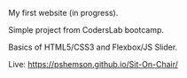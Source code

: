 My first website (in progress).

Simple project from CodersLab bootcamp. 

Basics of HTML5/CSS3 and Flexbox/JS Slider.

Live:
https://pshemson.github.io/Sit-On-Chair/
